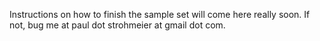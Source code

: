 Instructions on how to finish the sample set will come here really soon. If not, bug me at paul dot strohmeier at gmail dot com.
